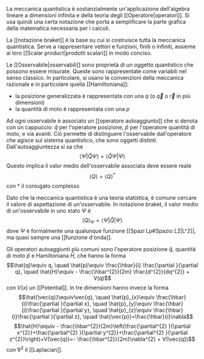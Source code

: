 La meccanica quantistica è sostanzialmente un'applicazione dell'algebra lineare a dimensioni infinita e della teoria degli [[Operatore|operatori]]. Si usa quindi una certa notazione che porta a semplificare la parte grafica della matematica necessaria per i calcoli.

La [[notazione braket]] è la base su cui si costruisce tutta la meccanica quantistica. Serve a rappresentare vettori e funzioni, finiti o infiniti, assieme ai loro [[Scalar product|prodotti scalari]] in modo conciso.

Le [[Osservabile|osservabili]] sono proprietà di un oggetto quantistico che possono essere misurate. Queste sono rappresentate come variabili nel senso classico. In particolare, si usano le convenzioni della meccanica razionale e in particolare quella [[Hamiltoniana]]:
- la posizione generalizzata è rappresentata con una $q$ (o $\vec{q}$ o $\vec{r}$ in più dimensioni)
- la quantità di moto è rappresentata con una $p$

Ad ogni osservabile è associato un [[operatore autoaggiunto]] che si denota con un cappuccio: $\hat{q}$ per l'operatore posizione, $\hat{p}$ per l'operatore quantità di moto, e via avanti. Ciò permette di distinguere l'osservabile dall'operatore che agisce sul sistema quantistico, che sono oggetti distinti. Dall'autoaggiuntezza si sa che
$$\langle \Psi| \hat{Q} \Psi \rangle=\langle \hat{Q} \Psi|\Psi \rangle$$
Questo implica il valor medio dell'osservabile associata deve essere reale
$$\left\langle Q \right\rangle=\left\langle Q \right\rangle^{*}$$
con $*$ il coniugato complesso

Dato che la meccanica quantistica è una teoria statistica, è comune cercare il valore di aspettazione di un'osservabile. In notazione braket, il valor medio di un'osservabile in uno stato $\Psi$ è
$$\left\langle Q \right\rangle_{\Psi}=\langle \Psi|\hat{Q}|\Psi\rangle$$
dove $\Psi$ è formalmente una qualunque funzione [[Spazi Lp#Spazio $L {2}$|L^2]], ma quasi sempre una [[funzione d'onda]].

Gli operatori autoaggiunti più comuni sono l'operatore posizione $\hat{q}$, quantità di moto $\hat{p}$ e Hamiltoniana $\hat{H}$, che hanno la forma
$$\hat{q}\equiv q, \quad \hat{p}\equiv \frac{\hbar}{i} \frac{\partial }{\partial q}, \quad \hat{H}\equiv - \frac{\hbar^{2}}{2m} \frac{d^{2}}{dq^{2}} + V(q)$$
con $V(x)$ un [[Potential]]. In tre dimensioni hanno invece la forma
$$\hat{\vec{q}}\equiv\vec{q}, \quad \hat{p}_{x}\equiv \frac{\hbar}{i}\frac{\partial }{\partial x}, \quad \hat{p}_{y}\equiv \frac{\hbar}{i}\frac{\partial }{\partial y}, \quad \hat{p}_{z}\equiv \frac{\hbar}{i}\frac{\partial }{\partial z}, \quad \hat{\vec{p}}=\frac{\hbar}{i}\nabla$$
$$\hat{H}\equiv - \frac{\hbar^{2}}{2m}\left(\frac{\partial^{2} }{\partial x^{2}}+\frac{\partial^{2} }{\partial y^{2}}+\frac{\partial^{2} }{\partial z^{2}}\right)+V(\vec{q})=- \frac{\hbar^{2}}{2m}\nabla^{2} + V(\vec{q})$$
con $\nabla^{2}$ il [[Laplacian]].